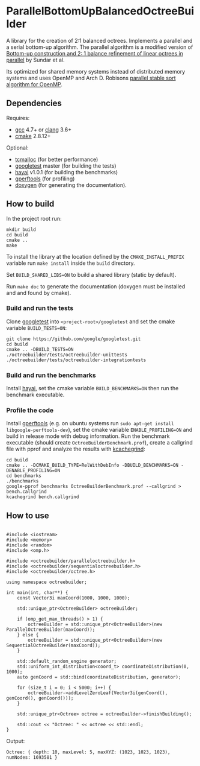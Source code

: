 # ParallelBottomUpBalancedOctreeBuilder

A library for the creation of 2:1 balanced octrees.
Implements a parallel and a serial bottom-up algorithm.
The parallel algorithm is a modified version of
[Bottom-up construction and 2: 1 balance refinement of linear octrees in parallel](http://epubs.siam.org/doi/abs/10.1137/070681727) by Sundar et al.

Its optimized for shared memory systems instead of distributed memory systems and uses
OpenMP and Arch D. Robisons [parallel stable sort algorithm for OpenMP](https://software.intel.com/en-us/articles/a-parallel-stable-sort-using-c11-for-tbb-cilk-plus-and-openmp).

## Dependencies

Requires:
 * [gcc](https://gcc.gnu.org/) 4.7+ or [clang](http://clang.llvm.org/) 3.6+
 * [cmake](https://cmake.org/) 2.8.12+

Optional:
 * [tcmalloc](http://goog-perftools.sourceforge.net/doc/tcmalloc.html) (for better performance)
 * [googletest](https://github.com/google/googletest) master (for building the tests)
 * [hayai](https://github.com/nickbruun/hayai) v1.0.1 (for building the benchmarks)
 * [gperftools](https://github.com/gperftools/gperftools) (for profiling)
 * [doxygen](www.doxygen.org/) (for generating the documentatíon).

## How to build

In the project root run:
~~~~~~~~~~~~~{.txt}
mkdir build
cd build
cmake ..
make
~~~~~~~~~~~~~
To install the library at the location defined by the `CMAKE_INSTALL_PREFIX` variable run `make install` inside the `build` directory.

Set `BUILD_SHARED_LIBS=ON` to build a shared library (static by default).

Run `make doc` to generate the documentation (doxygen must be installed and and found by cmake).

### Build and run the tests

Clone [googletest](https://github.com/google/googletest) into `<project-root>/googletest` and set the cmake variable `BUILD_TESTS=ON`:

~~~~~~~~~~~~~{.sh}
git clone https://github.com/google/googletest.git
cd build
cmake .. -DBUILD_TESTS=ON
./octreebuilder/tests/octreebuilder-unittests
./octreebuilder/tests/octreebuilder-integrationtests
~~~~~~~~~~~~~

### Build and run the benchmarks

Install [hayai](https://github.com/nickbruun/hayai), set the cmake variable `BUILD_BENCHMARKS=ON` then run the benchmark executable.

### Profile the code

Install [gperftools](https://github.com/gperftools/gperftools) (e.g. on ubuntu systems run `sudo apt-get install libgoogle-perftools-dev`),
set the cmake variable `ENABLE_PROFILING=ON` and build in release mode with debug information.
Run the benchmark executable (should create `OctreeBuilderBenchmark.prof`), create a callgrind file with pprof and analyze the results with [kcachegrind](http://kcachegrind.sourceforge.net/html/Home.html):
~~~~~~~~~~~~~{.sh}
cd build
cmake .. -DCMAKE_BUILD_TYPE=RelWithDebInfo -DBUILD_BENCHMARKS=ON -DENABLE_PROFILING=ON
cd benchmarks
./benchmarks
google-pprof benchmarks OctreeBuilderBenchmark.prof --callgrind > bench.callgrind
kcachegrind bench.callgrind
~~~~~~~~~~~~~

## How to use

~~~~~~~~~~~~~{.cpp}

#include <iostream>
#include <memory>
#include <random>
#include <omp.h>

#include <octreebuilder/paralleloctreebuilder.h>
#include <octreebuilder/sequentialoctreebuilder.h>
#include <octreebuilder/octree.h>

using namespace octreebuilder;

int main(int, char**) {
    const Vector3i maxCoord(1000, 1000, 1000);

    std::unique_ptr<OctreeBuilder> octreeBuilder;

    if (omp_get_max_threads() > 1) {
        octreeBuilder = std::unique_ptr<OctreeBuilder>(new ParallelOctreeBuilder(maxCoord));
    } else {
        octreeBuilder = std::unique_ptr<OctreeBuilder>(new SequentialOctreeBuilder(maxCoord));
    }

    std::default_random_engine generator;
    std::uniform_int_distribution<coord_t> coordinateDistribution(0, 1000);
    auto genCoord = std::bind(coordinateDistribution, generator);

    for (size_t i = 0; i < 5000; i++) {
        octreeBuilder->addLevelZeroLeaf(Vector3i(genCoord(), genCoord(), genCoord()));
    }

    std::unique_ptr<Octree> octree = octreeBuilder->finishBuilding();

    std::cout << "Octree: " << octree << std::endl;
}

~~~~~~~~~~~~~

Output:
~~~~~~~~~~~~~{.txt}
Octree: { depth: 10, maxLevel: 5, maxXYZ: (1023, 1023, 1023), numNodes: 1693581 }
~~~~~~~~~~~~~
